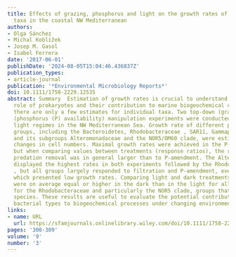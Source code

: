 ```yaml
---
title: Effects of grazing, phosphorus and light on the growth rates of major bacterioplankton
  taxa in the coastal NW Mediterranean
authors:
- Olga Sánchez
- Michal Koblížek
- Josep M. Gasol
- Isabel Ferrera
date: '2017-06-01'
publishDate: '2024-08-05T15:04:46.436837Z'
publication_types:
- article-journal
publication: '*Environmental Microbiology Reports*'
doi: 10.1111/1758-2229.12535
abstract: Summary  Estimation of growth rates is crucial to understand the ecological
  role of prokaryotes and their contribution to marine biogeochemical cycling. However,
  there are only a few estimates for individual taxa. Two top-down (grazing) and bottom-up
  (phosphorus (P) availability) manipulation experiments were conducted under different
  light regimes in the NW Mediterranean Sea. Growth rate of different phylogenetic
  groups, including the Bacteroidetes, Rhodobacteraceae , SAR11, Gammaproteobacteria
  and its subgroups Alteromonadaceae and the NOR5/OM60 clade, were estimated from
  changes in cell numbers. Maximal growth rates were achieved in the P-amended treatments
  but when comparing values between treatments (response ratios), the response to
  predation removal was in general larger than to P-amendment. The Alteromonadaceae
  displayed the highest rates in both experiments followed by the Rhodobacteraceae
  , but all groups largely responded to filtration and P-amendment, even the SAR11
  which presented low growth rates. Comparing light and dark treatments, growth rates
  were on average equal or higher in the dark than in the light for all groups, except
  for the Rhodobacteraceae and particularly the NOR5 clade, groups that contain photoheterotrophic
  species. These results are useful to evaluate the potential contributions of different
  bacterial types to biogeochemical processes under changing environmental conditions.
links:
- name: URL
  url: https://sfamjournals.onlinelibrary.wiley.com/doi/10.1111/1758-2229.12535
pages: '300-309'
volume: '9'
number: '3'
---
```

